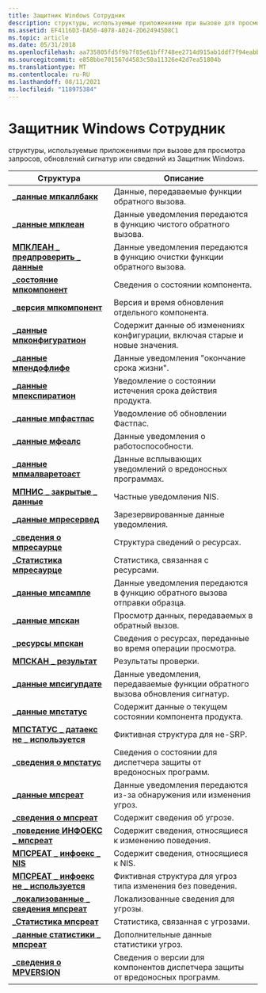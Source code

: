 ```yaml
---
title: Защитник Windows Сотрудник
description: структуры, используемые приложениями при вызове для просмотра запросов, обновлений сигнатур или сведений из Защитник Windows.
ms.assetid: EF4116D3-DA50-4078-A024-2D624945D8C1
ms.topic: article
ms.date: 05/31/2018
ms.openlocfilehash: aa735805fd5f9b7f85e61bff748ee2714d915ab1ddf7f94eabb9fff316aba710
ms.sourcegitcommit: e858bbe701567d4583c50a11326e42d7ea51804b
ms.translationtype: MT
ms.contentlocale: ru-RU
ms.lasthandoff: 08/11/2021
ms.locfileid: "118975384"
---
```

# <a name="windows-defender-structures"></a>Защитник Windows Сотрудник

структуры, используемые приложениями при вызове для просмотра запросов, обновлений сигнатур или сведений из Защитник Windows.



| Структура                                                      | Описание                                                                             |
|----------------------------------------------------------------|-----------------------------------------------------------------------------------------|
| [**\_данные мпкаллбакк**](mpcallback-data.md)                    | Данные, передаваемые функции обратного вызова.<br/>                                        |
| [**\_данные мпклеан**](mpclean-data.md)                          | Данные уведомления передаются в функцию чистого обратного вызова.<br/>                         |
| [**МПКЛЕАН \_ предпроверить \_ данные**](mpclean-precheck-data.md)       | Данные уведомления передаются в функцию очистки функции обратного вызова.<br/>                |
| [**\_состояние мпкомпонент**](mpcomponent-status.md)              | Сведения о состоянии компонента.<br/>                                                |
| [**\_версия мпкомпонент**](mpcomponent-version.md)            | Версия и время обновления отдельного компонента.<br/>                         |
| [**\_данные мпконфигуратион**](mpconfiguration-data.md)          | Содержит данные об изменениях конфигурации, включая старые и новые значения.<br/> |
| [**\_данные мпендофлифе**](mpendoflife-data.md)                  | Данные уведомления "окончание срока жизни".<br/>                                             |
| [**\_данные мпекспиратион**](mpexpiration-data.md)                | Уведомление о состоянии истечения срока действия продукта.<br/>                                      |
| [**\_данные мпфастпас**](mpfastpath-data.md)                    | Уведомление об обновлении Фастпас.<br/>                                                |
| [**\_данные мфеалс**](mphealth-data.md)                        | Данные уведомления о работоспособности.<br/>                                                    |
| [**\_данные мпмалваретоаст**](mpmalwaretoast-data.md)            | Данные всплывающих уведомлений о вредоносных программах.<br/>                                             |
| [**МПНИС \_ закрытые \_ данные**](mpnis-private-data.md)             | Частные уведомления NIS.<br/>                                                   |
| [**\_данные мпресервед**](mpreserved-data.md)                    | Зарезервированные данные уведомления.<br/>                                                  |
| [**\_сведения о мпресаурце**](mpresource-info.md)                    | Структура сведений о ресурсах.<br/>                                              |
| [**\_Статистика мпресаурце**](mpresource-stats.md)                  | Статистика, связанная с ресурсами.<br/>                                                 |
| [**\_данные мпсампле**](mpsample-data.md)                        | Данные уведомления передаются в функцию обратного вызова отправки образца.<br/>         |
| [**\_данные мпскан**](mpscan-data.md)                            | Просмотр данных, передаваемых в обратный вызов.<br/>                                            |
| [**\_ресурсы мпскан**](mpscan-resources.md)                  | Сведения о ресурсах, переданные во время операции просмотра.<br/>                         |
| [**МПСКАН \_ результат**](mpscan-result.md)                        | Результаты проверки.<br/>                                                       |
| [**\_данные мпсигупдате**](mpsigupdate-data.md)                  | Данные уведомления, передаваемые функции обратного вызова обновления сигнатур.<br/>          |
| [**\_данные мпстатус**](mpstatus-data.md)                        | Содержит данные о текущем состоянии компонента продукта.<br/>        |
| [**МПСТАТУС \_ датаекс не \_ используется**](mpstatus-dataex-unused.md)     | Фиктивная структура для не-SRP.<br/>                                                 |
| [**\_сведения о мпстатус**](mpstatus-info.md)                        | Сведения о состоянии для диспетчера защиты от вредоносных программ.<br/>                       |
| [**\_данные мпсреат**](mpthreat-data.md)                        | Данные уведомления передаются из-за обнаружения или изменения угроз.<br/>            |
| [**\_сведения о мпсреат**](mpthreat-info.md)                        | Содержит сведения об угрозе.<br/>                                         |
| [**\_поведение ИНФОЕКС \_ мпсреат**](mpthreat-infoex-behavior.md) | Содержит сведения, относящиеся к изменению поведения.<br/>                         |
| [**МПСРЕАТ \_ инфоекс \_ NIS**](mpthreat-infoex-nis.md)           | Содержит сведения, относящиеся к NIS.<br/>                                           |
| [**МПСРЕАТ \_ инфоекс не \_ используется**](mpthreat-infoex-unused.md)     | Фиктивная структура для угроз типа изменения без поведения.<br/>                  |
| [**\_локализованные \_ сведения мпсреат**](mpthreat-localized-info.md)   | Локализованные сведения для угрозы.<br/>                                          |
| [**\_Статистика мпсреат**](mpthreat-stats.md)                      | Статистика, связанная с угрозами.<br/>                                                   |
| [**\_данные статистики \_ мпсреат**](mpthreat-stats-data.md)           | Дополнительные данные статистики угроз.<br/>                                           |
| [**\_сведения о MPVERSION**](mpversion-info.md)                      | Сведения о версии для компонентов диспетчера защиты от вредоносных программ.<br/>         |



 

 

 





